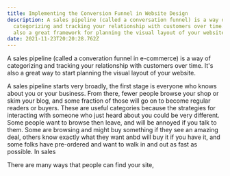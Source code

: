 ```yaml
---
title: Implementing the Conversion Funnel in Website Design
description: A sales pipeline (called a conversation funnel) is a way of
  categorizing and tracking your relationship with customers over time. It's
  also a great framework for planning the visual layout of your website.
date: 2021-11-23T20:20:28.762Z
---
```

A sales pipeline (called a converation funnel in e-commerce) is a way of categorizing and tracking your relationship with customers over time. It's also a great way to start planning the visual layout of your website.

A sales pipeline starts very broadly, the first stage is everyone who knows about you or your business. From there, fewer people browse your shop or skim your blog, and some fraction of those will go on to become regular readers or buyers. These are useful categories because the strategies for interacting with someone who just heard about you could be very different. Some people want to browse then leave, and will be annoyed if you talk to them. Some are browsing and might buy something if they see an amazing deal, others know exactly what they want anbd will buy it if you have it, and some folks have pre-ordered and want to walk in and out as fast as possible. In sales 

There are many ways that people can find your site,